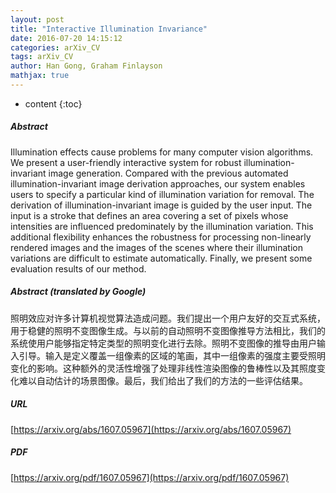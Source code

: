 ```yaml
---
layout: post
title: "Interactive Illumination Invariance"
date: 2016-07-20 14:15:12
categories: arXiv_CV
tags: arXiv_CV
author: Han Gong, Graham Finlayson
mathjax: true
---
```


* content
{:toc}

##### Abstract
Illumination effects cause problems for many computer vision algorithms. We present a user-friendly interactive system for robust illumination-invariant image generation. Compared with the previous automated illumination-invariant image derivation approaches, our system enables users to specify a particular kind of illumination variation for removal. The derivation of illumination-invariant image is guided by the user input. The input is a stroke that defines an area covering a set of pixels whose intensities are influenced predominately by the illumination variation. This additional flexibility enhances the robustness for processing non-linearly rendered images and the images of the scenes where their illumination variations are difficult to estimate automatically. Finally, we present some evaluation results of our method.

##### Abstract (translated by Google)
照明效应对许多计算机视觉算法造成问题。我们提出一个用户友好的交互式系统，用于稳健的照明不变图像生成。与以前的自动照明不变图像推导方法相比，我们的系统使用户能够指定特定类型的照明变化进行去除。照明不变图像的推导由用户输入引导。输入是定义覆盖一组像素的区域的笔画，其中一组像素的强度主要受照明变化的影响。这种额外的灵活性增强了处理非线性渲染图像的鲁棒性以及其照度变化难以自动估计的场景图像。最后，我们给出了我们的方法的一些评估结果。

##### URL
[https://arxiv.org/abs/1607.05967](https://arxiv.org/abs/1607.05967)

##### PDF
[https://arxiv.org/pdf/1607.05967](https://arxiv.org/pdf/1607.05967)

